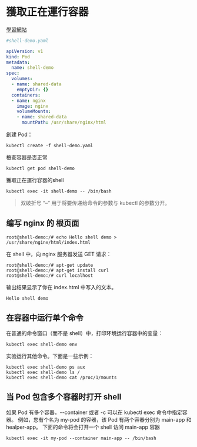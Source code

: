 # 獲取正在運行容器

[學習網站](https://kubernetes.io/zh/docs/tasks/debug-application-cluster/get-shell-running-container/)
```yml
#shell-demo.yaml

apiVersion: v1
kind: Pod
metadata:
  name: shell-demo
spec:
  volumes:
  - name: shared-data
    emptyDir: {}
  containers:
  - name: nginx
    image: nginx
    volumeMounts:
    - name: shared-data
      mountPath: /usr/share/nginx/html
```
創建 Pod：
```
kubectl create -f shell-demo.yaml
```
檢查容器是否正常
```
kubectl get pod shell-demo
```
獲取正在運行容器的shell
```
kubectl exec -it shell-demo -- /bin/bash
```
> 双破折号 “–” 用于将要传递给命令的参数与 kubectl 的参数分开。
## 编写 nginx 的 根页面

```
root@shell-demo:/# echo Hello shell demo > /usr/share/nginx/html/index.html
```
在 shell 中，向 nginx 服务器发送 GET 请求：
```
root@shell-demo:/# apt-get update
root@shell-demo:/# apt-get install curl
root@shell-demo:/# curl localhost
```
输出结果显示了你在 index.html 中写入的文本。
```
Hello shell demo
```
## 在容器中运行单个命令
在普通的命令窗口（而不是 shell）中，打印环境运行容器中的变量：
```
kubectl exec shell-demo env
```
实验运行其他命令。下面是一些示例：
```
kubectl exec shell-demo ps aux
kubectl exec shell-demo ls /
kubectl exec shell-demo cat /proc/1/mounts
```
## 当 Pod 包含多个容器时打开 shell
如果 Pod 有多个容器，--container 或者 -c 可以在 kubectl exec 命令中指定容器。 例如，您有个名为 my-pod 的容器，该 Pod 有两个容器分别为 main-app 和 healper-app。 下面的命令将会打开一个 shell 访问 main-app 容器
```
kubectl exec -it my-pod --container main-app -- /bin/bash
```